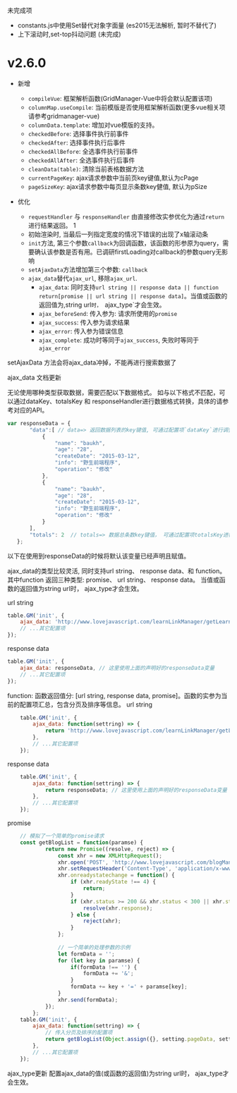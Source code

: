 未完成项
- constants.js中使用Set替代对象字面量 (es2015无法解析, 暂时不替代了)
- 上下滚动时,set-top抖动问题 (未完成)

# v2.6.0
- 新增
	- `compileVue`: 框架解析函数(GridManager-Vue中将会默认配置该项)
	- `columnMap.useCompile`: 当前模版是否使用框架解析函数(更多vue相关项请参考gridmanager-vue)
	- `columnData.template`: 增加对vue模版的支持。
	- `checkedBefore`: 选择事件执行前事件
	- `checkedAfter`: 选择事件执行后事件
	- `checkedAllBefore`: 全选事件执行前事件
	- `checkedAllAfter`: 全选事件执行后事件
	- `cleanData(table)`: 清除当前表格数据方法
	- `currentPageKey`: ajax请求参数中当前页key键值,默认为cPage
	- `pageSizeKey`: ajax请求参数中每页显示条数key健值, 默认为pSize
	
- 优化
	- `requestHandler` 与 `responseHandler` 由直接修改实参优化为通过`return`进行结果返回。 1
	- 初始渲染时, 当最后一列指定宽度的情况下错误的出现了x轴滚动条
	- `init`方法, 第三个参数`callback`为回调函数，该函数的形参原为query，需要确认该参数是否有用。已调研firstLoading对callback的参数query无影响
	- `setAjaxData`方法增加第三个参数: `callback`
	- `ajax_data`替代`ajax_url`, 移除`ajax_url`.
		- `ajax_data`: 同时支持`url string || response data || function return[promise || url string || response data]`。当值或函数的返回值为,string url`时， `ajax_type`才会生效。
		- `ajax_beforeSend`:  传入参为: 请求所使用的`promise`
		- `ajax_success`: 传入参为请求结果
		- `ajax_error`: 传入参为错误信息
		- `ajax_complete`: 成功时等同于`ajax_success`, 失败时等同于`ajax_error`
		
setAjaxData 方法会将ajax_data冲掉，不能再进行搜索数据了				

ajax_data 文档更新

无论使用哪种类型获取数据，需要匹配以下数据格式。
如与以下格式不匹配，可以通过dataKey、totalsKey 和 responseHandler进行数据格式转换，具体的请参考对应的API。
```javascript
var responseData = {
       "data":[ // data=> 返回数据列表的key键值, 可通过配置项`dataKey`进行调整
           {
               "name": "baukh",
               "age": "28",
               "createDate": "2015-03-12",
               "info": "野生前端程序",
               "operation": "修改"
           },
           {
               "name": "baukh",
               "age": "28",
               "createDate": "2015-03-12",
               "info": "野生前端程序",
               "operation": "修改"
           }
       ],
       "totals": 2  // totals=> 数据总条数key键值， 可通过配置项totalsKey进行调整
   };
```
以下在使用到responseData的时候将默认该变量已经声明且赋值。


ajax_data的类型比较灵活, 同时支持url string、 response data、和 function。 其中function 返回三种类型: promise、 url string、 response data。
当值或函数的返回值为string url时， ajax_type才会生效。


url string
```javascript
table.GM('init', {
	ajax_data: 'http://www.lovejavascript.com/learnLinkManager/getLearnLinkList',
	// ...其它配置项
});
```

response data
```javascript
table.GM('init', {
	ajax_data: responseData, // 这里使用上面的声明好的responseData变量
	// ...其它配置项
});
```

function: 函数返回值分: [url string, response data, promise]。函数的实参为当前的配置项汇总，包含分页及排序等信息。
url string
```javascript
	table.GM('init', {
        ajax_data: function(settring) => {
            return 'http://www.lovejavascript.com/learnLinkManager/getLearnLinkList';
        },
        // ...其它配置项
    });
```
	
response data
```javascript
    table.GM('init', {
        ajax_data: function(settring) => {
            return responseData; // 这里使用上面的声明好的responseData变量
        },
        // ...其它配置项
    });
```
    
promise
```javascript
	// 模拟了一个简单的promise请求
	const getBlogList = function(paramse) {
    		return new Promise((resolve, reject) => {
    			const xhr = new XMLHttpRequest();
    			xhr.open('POST', 'http://www.lovejavascript.com/blogManager/getBlogList');
    			xhr.setRequestHeader('Content-Type', 'application/x-www-form-urlencoded');
    			xhr.onreadystatechange = function() {
    				if (xhr.readyState !== 4) {
    					return;
    				}
    				if (xhr.status >= 200 && xhr.status < 300 || xhr.status === 304) {
    					resolve(xhr.response);
    				} else {
    					reject(xhr);
    				}
    			};
    
    			// 一个简单的处理参数的示例
    			let formData = '';
    			for (let key in paramse) {
    				if(formData !== '') {
    					formData += '&';
    				}
    				formData += key + '=' + paramse[key];
    			}
    			xhr.send(formData);
    		});
    	}; 
    table.GM('init', {
        ajax_data: function(settring) => {
            // 传入分页及排序的配置项
            return getBlogList(Object.assign({}, setting.pageData, setting.sortData)); 
        },
        // ...其它配置项
    });
```
        


ajax_type更新
配置ajax_data的值(或函数的返回值)为string url时， ajax_type才会生效。
